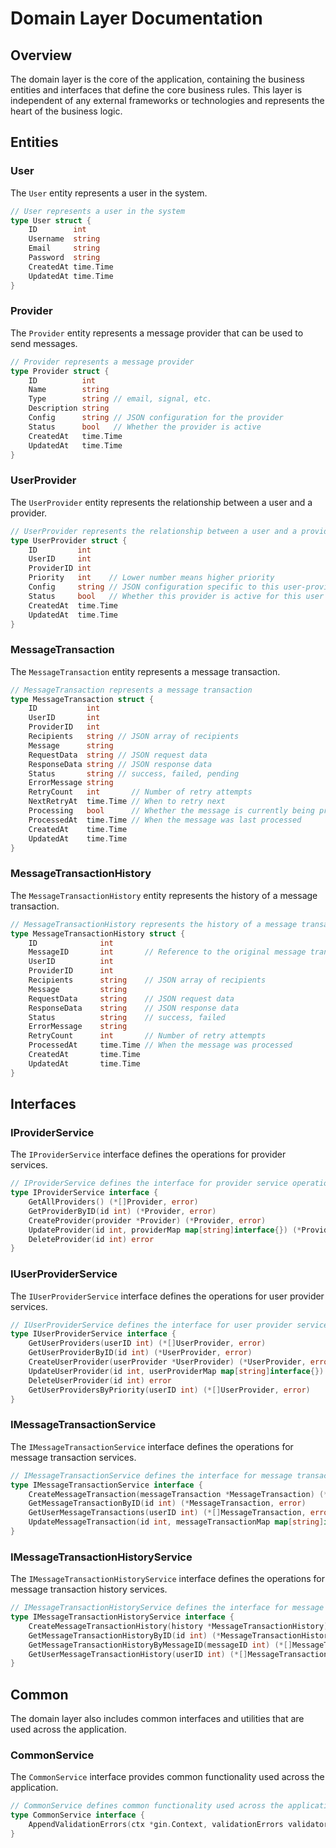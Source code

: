 # Domain Layer Documentation

## Overview

The domain layer is the core of the application, containing the business entities and interfaces that define the core business rules. This layer is independent of any external frameworks or technologies and represents the heart of the business logic.

## Entities

### User

The `User` entity represents a user in the system.

```go
// User represents a user in the system
type User struct {
    ID        int
    Username  string
    Email     string
    Password  string
    CreatedAt time.Time
    UpdatedAt time.Time
}
```

### Provider

The `Provider` entity represents a message provider that can be used to send messages.

```go
// Provider represents a message provider
type Provider struct {
    ID          int
    Name        string
    Type        string // email, signal, etc.
    Description string
    Config      string // JSON configuration for the provider
    Status      bool   // Whether the provider is active
    CreatedAt   time.Time
    UpdatedAt   time.Time
}
```

### UserProvider

The `UserProvider` entity represents the relationship between a user and a provider.

```go
// UserProvider represents the relationship between a user and a provider
type UserProvider struct {
    ID         int
    UserID     int
    ProviderID int
    Priority   int    // Lower number means higher priority
    Config     string // JSON configuration specific to this user-provider relationship
    Status     bool   // Whether this provider is active for this user
    CreatedAt  time.Time
    UpdatedAt  time.Time
}
```

### MessageTransaction

The `MessageTransaction` entity represents a message transaction.

```go
// MessageTransaction represents a message transaction
type MessageTransaction struct {
    ID           int
    UserID       int
    ProviderID   int
    Recipients   string // JSON array of recipients
    Message      string
    RequestData  string // JSON request data
    ResponseData string // JSON response data
    Status       string // success, failed, pending
    ErrorMessage string
    RetryCount   int       // Number of retry attempts
    NextRetryAt  time.Time // When to retry next
    Processing   bool      // Whether the message is currently being processed
    ProcessedAt  time.Time // When the message was last processed
    CreatedAt    time.Time
    UpdatedAt    time.Time
}
```

### MessageTransactionHistory

The `MessageTransactionHistory` entity represents the history of a message transaction.

```go
// MessageTransactionHistory represents the history of a message transaction
type MessageTransactionHistory struct {
    ID              int
    MessageID       int       // Reference to the original message transaction
    UserID          int
    ProviderID      int
    Recipients      string    // JSON array of recipients
    Message         string
    RequestData     string    // JSON request data
    ResponseData    string    // JSON response data
    Status          string    // success, failed
    ErrorMessage    string
    RetryCount      int       // Number of retry attempts
    ProcessedAt     time.Time // When the message was processed
    CreatedAt       time.Time
    UpdatedAt       time.Time
}
```

## Interfaces

### IProviderService

The `IProviderService` interface defines the operations for provider services.

```go
// IProviderService defines the interface for provider service operations
type IProviderService interface {
    GetAllProviders() (*[]Provider, error)
    GetProviderByID(id int) (*Provider, error)
    CreateProvider(provider *Provider) (*Provider, error)
    UpdateProvider(id int, providerMap map[string]interface{}) (*Provider, error)
    DeleteProvider(id int) error
}
```

### IUserProviderService

The `IUserProviderService` interface defines the operations for user provider services.

```go
// IUserProviderService defines the interface for user provider service operations
type IUserProviderService interface {
    GetUserProviders(userID int) (*[]UserProvider, error)
    GetUserProviderByID(id int) (*UserProvider, error)
    CreateUserProvider(userProvider *UserProvider) (*UserProvider, error)
    UpdateUserProvider(id int, userProviderMap map[string]interface{}) (*UserProvider, error)
    DeleteUserProvider(id int) error
    GetUserProvidersByPriority(userID int) (*[]UserProvider, error)
}
```

### IMessageTransactionService

The `IMessageTransactionService` interface defines the operations for message transaction services.

```go
// IMessageTransactionService defines the interface for message transaction service operations
type IMessageTransactionService interface {
    CreateMessageTransaction(messageTransaction *MessageTransaction) (*MessageTransaction, error)
    GetMessageTransactionByID(id int) (*MessageTransaction, error)
    GetUserMessageTransactions(userID int) (*[]MessageTransaction, error)
    UpdateMessageTransaction(id int, messageTransactionMap map[string]interface{}) (*MessageTransaction, error)
}
```

### IMessageTransactionHistoryService

The `IMessageTransactionHistoryService` interface defines the operations for message transaction history services.

```go
// IMessageTransactionHistoryService defines the interface for message transaction history service operations
type IMessageTransactionHistoryService interface {
    CreateMessageTransactionHistory(history *MessageTransactionHistory) (*MessageTransactionHistory, error)
    GetMessageTransactionHistoryByID(id int) (*MessageTransactionHistory, error)
    GetMessageTransactionHistoryByMessageID(messageID int) (*[]MessageTransactionHistory, error)
    GetUserMessageTransactionHistory(userID int) (*[]MessageTransactionHistory, error)
}
```

## Common

The domain layer also includes common interfaces and utilities that are used across the application.

### CommonService

The `CommonService` interface provides common functionality used across the application.

```go
// CommonService defines common functionality used across the application
type CommonService interface {
    AppendValidationErrors(ctx *gin.Context, validationErrors validator.ValidationErrors, request interface{})
}
```